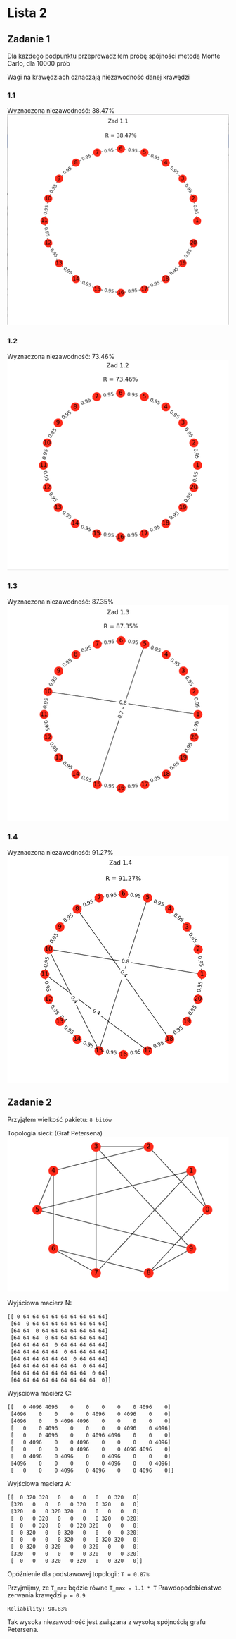 Lista 2
===

Zadanie 1
---
Dla każdego podpunktu przeprowadziłem próbę spójności metodą Monte Carlo, dla 10000 prób

Wagi na krawędziach oznaczają niezawodność danej krawędzi

### 1.1
Wyznaczona niezawodność: 38.47%
![Z1.1](z1_1.png)

### 1.2
Wyznaczona niezawodność: 73.46%
![Z1.2](z1_2.png)

### 1.3
Wyznaczona niezawodność: 87.35%
![Z1.3](z1_3.png)

### 1.4
Wyznaczona niezawodność: 91.27%
![Z1.4](z1_4.png)

Zadanie 2
---
Przyjąłem wielkość pakietu: `8 bitów`

Topologia sieci: (Graf Petersena)
![Z2 Petersen](z2.png)

Wyjściowa macierz N:
```
[[ 0 64 64 64 64 64 64 64 64 64]
 [64  0 64 64 64 64 64 64 64 64]
 [64 64  0 64 64 64 64 64 64 64]
 [64 64 64  0 64 64 64 64 64 64]
 [64 64 64 64  0 64 64 64 64 64]
 [64 64 64 64 64  0 64 64 64 64]
 [64 64 64 64 64 64  0 64 64 64]
 [64 64 64 64 64 64 64  0 64 64]
 [64 64 64 64 64 64 64 64  0 64]
 [64 64 64 64 64 64 64 64 64  0]]
```

Wyjściowa macierz C:
```
[[   0 4096 4096    0    0    0    0    0 4096    0]
 [4096    0    0    0    0 4096    0 4096    0    0]
 [4096    0    0 4096 4096    0    0    0    0    0]
 [   0    0 4096    0    0    0    0 4096    0 4096]
 [   0    0 4096    0    0 4096 4096    0    0    0]
 [   0 4096    0    0 4096    0    0    0    0 4096]
 [   0    0    0    0 4096    0    0 4096 4096    0]
 [   0 4096    0 4096    0    0 4096    0    0    0]
 [4096    0    0    0    0    0 4096    0    0 4096]
 [   0    0    0 4096    0 4096    0    0 4096    0]]
```

Wyjściowa macierz A:
```
[[  0 320 320   0   0   0   0   0 320   0]
 [320   0   0   0   0 320   0 320   0   0]
 [320   0   0 320 320   0   0   0   0   0]
 [  0   0 320   0   0   0   0 320   0 320]
 [  0   0 320   0   0 320 320   0   0   0]
 [  0 320   0   0 320   0   0   0   0 320]
 [  0   0   0   0 320   0   0 320 320   0]
 [  0 320   0 320   0   0 320   0   0   0]
 [320   0   0   0   0   0 320   0   0 320]
 [  0   0   0 320   0 320   0   0 320   0]]
```

Opóźnienie dla podstawowej topologii: `T = 0.87%`

Przyjmijmy, że `T_max` będzie równe `T_max = 1.1 * T`
Prawdopodobieństwo zerwania krawędzi `p = 0.9`

```
Reliability: 98.83%
```

Tak wysoka niezawodność jest związana z wysoką spójnością grafu Petersena.